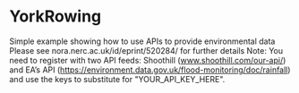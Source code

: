 # YorkRowing
Simple example showing how to use APIs to provide environmental data
Please see nora.nerc.ac.uk/id/eprint/520284/ for further details
Note: You need to register with two API feeds: Shoothill (www.shoothill.com/our-api/)
and EA’s API (https://environment.data.gov.uk/flood-monitoring/doc/rainfall)
and use the keys to substitute for "YOUR_API_KEY_HERE". 
